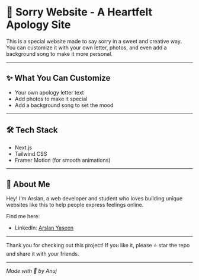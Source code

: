 # 💞 Sorry Website - A Heartfelt Apology Site

This is a special website made to say sorry in a sweet and creative way.  
You can customize it with your own letter, photos, and even add a background song to make it more personal.

---

## ✨ What You Can Customize

- Your own apology letter text  
- Add photos to make it special  
- Add a background song to set the mood  

---

## 🛠️ Tech Stack

- Next.js  
- Tailwind CSS  
- Framer Motion (for smooth animations)  

---

## 👋 About Me

Hey! I'm Arslan, a web developer and student who loves building unique websites like this to help people express feelings online.

Find me here:  
- LinkedIn: [Arslan Yaseen](https://linkedin.com/in/arslanyaseendev)  

---



Thank you for checking out this project! If you like it, please ⭐ star the repo and share it with your friends.

---

_Made with 💖 by Anuj_
